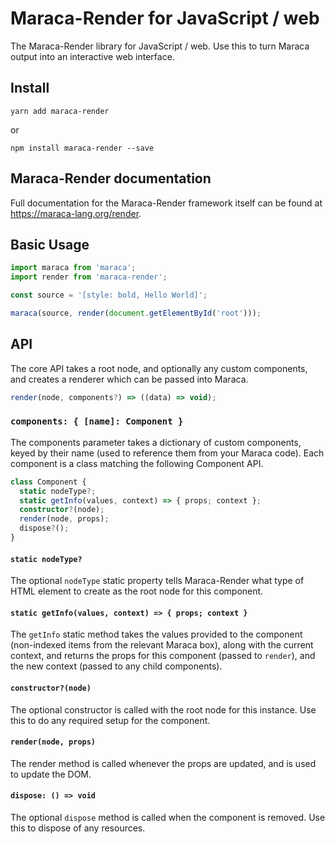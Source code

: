 # Maraca-Render for JavaScript / web

The Maraca-Render library for JavaScript / web. Use this to turn Maraca output
into an interactive web interface.

## Install

```
yarn add maraca-render
```

or

```
npm install maraca-render --save
```

## Maraca-Render documentation

Full documentation for the Maraca-Render framework itself can be found at
https://maraca-lang.org/render.

## Basic Usage

```ts
import maraca from 'maraca';
import render from 'maraca-render';

const source = '[style: bold, Hello World]';

maraca(source, render(document.getElementById('root')));
```

## API

The core API takes a root node, and optionally any custom components, and
creates a renderer which can be passed into Maraca.

```ts
render(node, components?) => ((data) => void);
```

### `components: { [name]: Component }`

The components parameter takes a dictionary of custom components, keyed by their
name (used to reference them from your Maraca code). Each component is a class
matching the following Component API.

```ts
class Component {
  static nodeType?;
  static getInfo(values, context) => { props; context };
  constructor?(node);
  render(node, props);
  dispose?();
}
```

#### `static nodeType?`

The optional `nodeType` static property tells Maraca-Render what type of HTML
element to create as the root node for this component.

#### `static getInfo(values, context) => { props; context }`

The `getInfo` static method takes the values provided to the component
(non-indexed items from the relevant Maraca box), along with the current
context, and returns the props for this component (passed to `render`), and the
new context (passed to any child components).

#### `constructor?(node)`

The optional constructor is called with the root node for this instance. Use
this to do any required setup for the component.

#### `render(node, props)`

The render method is called whenever the props are updated, and is used to
update the DOM.

#### `dispose: () => void`

The optional `dispose` method is called when the component is removed. Use this
to dispose of any resources.
